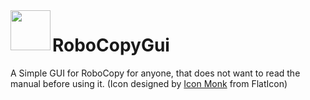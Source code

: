 <img src="https://github.com/qxsch/RoboCopyGui/blob/master/RoboCopy/Icons/copy.png" width="64" height="64" align="left">

# RoboCopyGui


A Simple GUI for RoboCopy for anyone, that does not want to read the manual before using it. (Icon designed by [Icon Monk](https://www.flaticon.com/authors/icon-monk) from FlatIcon)

